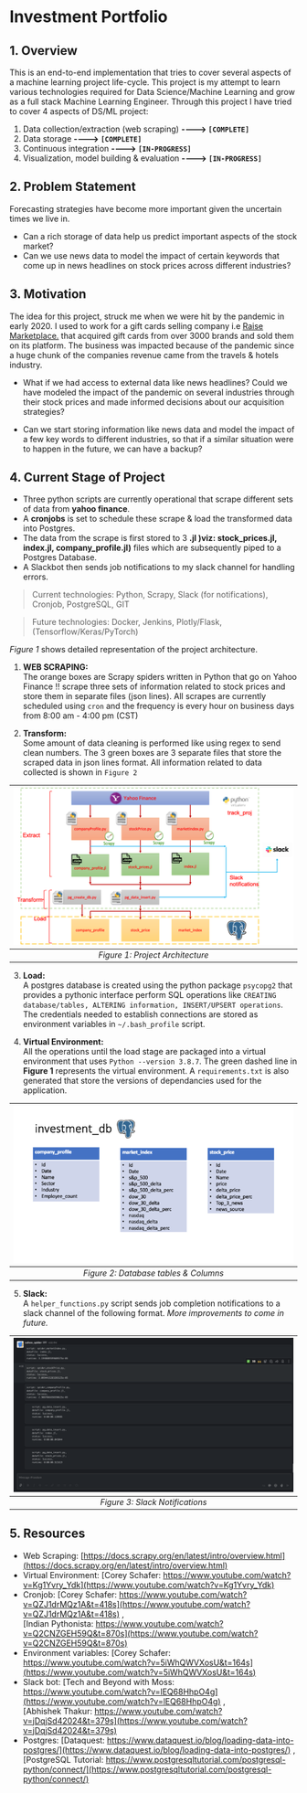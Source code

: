 # Investment Portfolio

## 1. Overview

This is an end-to-end implementation that tries to cover several aspects of a machine learning project life-cycle. This project is my attempt to learn various technologies required for Data Science/Machine Learning and grow as a full stack Machine Learning Engineer. Through this project I have tried to cover 4 aspects of DS/ML project:

1. Data collection/extraction (web scraping)  **----> ```[COMPLETE]```**
2. Data storage                               **----> ```[COMPLETE]```**
3. Continuous integration                     **----> ```[IN-PROGRESS]```**
4. Visualization, model building & evaluation **----> ```[IN-PROGRESS]```**

## 2. Problem Statement

Forecasting strategies have become more important given the uncertain times we live in.
- Can a rich storage of data help us predict important aspects of the stock market?
- Can we use news data to model the impact of certain keywords that come up in news headlines on stock prices across different industries?

## 3. Motivation

The idea for this project, struck me when we were hit by the pandemic in early 2020. I used to work for a gift cards selling company i.e [Raise Marketplace.](https://www.raise.com/) that acquired gift cards from over 3000 brands and sold them on its platform. The business was impacted because of the pandemic since a huge chunk of the companies revenue came from the travels & hotels industry.

- What if we had access to external data like news headlines? Could we have modeled the impact of the pandemic on several industries through their stock prices and made informed decisions about our acquisition strategies?

- Can we start storing information like news data and model the impact of a few key words to different industries, so that if a similar situation were to happen in the future, we can have a backup?

## 4. Current Stage of Project

- Three python scripts are currently operational that scrape different sets of data from **yahoo finance**.
- A  **cronjobs** is set to schedule these scrape & load the transformed data into Postgres.
- The data from the scrape is first stored to 3 **.jl )viz: stock_prices.jl, index.jl, company_profile.jl)** files which are subsequently piped to a Postgres Database.
- A Slackbot then sends job notifications to my slack channel for handling errors.

> Current technologies: Python, Scrapy, Slack (for notifications), Cronjob, PostgreSQL, GIT

> Future technologies: Docker, Jenkins, Plotly/Flask, (Tensorflow/Keras/PyTorch)

*Figure 1* shows detailed representation of the project architecture.
1. **WEB SCRAPING:**  
The orange boxes are Scrapy spiders written in Python that go on Yahoo Finance !! scrape three sets of information related to stock prices and store them in separate files (json lines). All scrapes are currently scheduled using ```cron``` and the frequency is every hour on business days from 8:00 am - 4:00 pm (CST)

2. **Transform:**  
Some amount of data cleaning is performed like using regex to send clean numbers. The 3 green boxes are 3 separate files that store the scraped data in json lines format. All information related to data collected is shown in ```Figure 2```

| ![Project Architecture](misc_files/Picture1.png) |
|:--:|
| *Figure 1: Project Architecture* |

3. **Load:**  
A postgres database is created using the python package ```psycopg2``` that provides a pythonic interface perform SQL operations like ```CREATING database/tables, ALTERING information, INSERT/UPSERT operations```. The credentials needed to establish connections are stored as environment variables in ```~/.bash_profile``` script.

4. **Virtual Environment:**  
All the operations until the load stage are packaged into a virtual environment that uses ```Python --version 3.8.7```. The green dashed line in **Figure 1** represents the virtual environment. A ```requirements.txt``` is also generated that store the versions of dependancies used for the application.

| <img src="misc_files/investment_db.png" alt="drawing" width="1000"/> |
|:--:|
| *Figure 2: Database tables & Columns* |

5. **Slack:**  
A ```helper_functions.py``` script sends job completion notifications to a slack channel of the following format. *More improvements to come in future.*

| ![](misc_files/slack.png) |
|:--:|
| *Figure 3: Slack Notifications* |

## 5. Resources
- Web Scraping: [https://docs.scrapy.org/en/latest/intro/overview.html](https://docs.scrapy.org/en/latest/intro/overview.html)  
- Virtual Environment: [Corey Schafer: https://www.youtube.com/watch?v=Kg1Yvry_Ydk](https://www.youtube.com/watch?v=Kg1Yvry_Ydk)  
- Cronjob: [Corey Schafer: https://www.youtube.com/watch?v=QZJ1drMQz1A&t=418s](https://www.youtube.com/watch?v=QZJ1drMQz1A&t=418s) ,  
[Indian Pythonista: https://www.youtube.com/watch?v=Q2CNZGEH59Q&t=870s](https://www.youtube.com/watch?v=Q2CNZGEH59Q&t=870s)  
- Environment variables: [Corey Schafer: https://www.youtube.com/watch?v=5iWhQWVXosU&t=164s](https://www.youtube.com/watch?v=5iWhQWVXosU&t=164s)
- Slack bot: [Tech and Beyond with Moss: https://www.youtube.com/watch?v=lEQ68HhpO4g](https://www.youtube.com/watch?v=lEQ68HhpO4g) ,  
[Abhishek Thakur: https://www.youtube.com/watch?v=jDqjSd42024&t=379s](https://www.youtube.com/watch?v=jDqjSd42024&t=379s)
- Postgres: [Dataquest: https://www.dataquest.io/blog/loading-data-into-postgres/](https://www.dataquest.io/blog/loading-data-into-postgres/) ,  
[PostgreSQL Tutorial: https://www.postgresqltutorial.com/postgresql-python/connect/](https://www.postgresqltutorial.com/postgresql-python/connect/)
